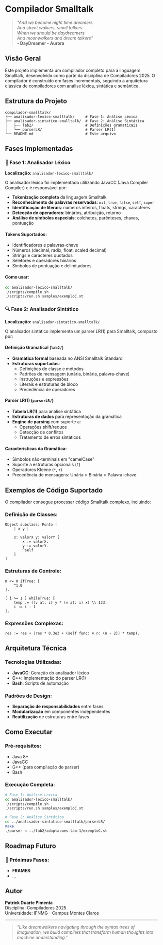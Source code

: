 # Compilador Smalltalk

> *"And we become night time dreamers*  
> *And street walkers, small talkers*  
> *When we should be daydreamers*  
> *And moonwalkers and dream talkers"*  
> **- DayDreamer - Aurora**

## Visão Geral

Este projeto implementa um compilador completo para a linguagem Smalltalk, desenvolvido como parte da disciplina de Compiladores 2025. O compilador é construído em fases incrementais, seguindo a arquitetura clássica de compiladores com análise léxica, sintática e semântica.

## Estrutura do Projeto

```
compilador-smalltalk/
├── analisador-lexico-smalltalk/     # Fase 1: Análise Léxica
├── analisador-sintatico-smalltalk/  # Fase 2: Análise Sintática
│   ├── lab2/                        # Definições gramaticais
│   └── parserLR/                    # Parser LR(1)
└── README.md                        # Este arquivo
```

## Fases Implementadas

### 📖 Fase 1: Analisador Léxico

**Localização:** `analisador-lexico-smalltalk/`

O analisador léxico foi implementado utilizando JavaCC (Java Compiler Compiler) e é responsável por:

- **Tokenização completa** da linguagem Smalltalk
- **Reconhecimento de palavras reservadas**: `nil`, `true`, `false`, `self`, `super`
- **Identificação de literais**: números inteiros, floats, strings, caracteres
- **Detecção de operadores**: binários, atribuição, retorno
- **Análise de símbolos especiais**: colchetes, parênteses, chaves, pontuação

#### Tokens Suportados:
- Identificadores e palavras-chave
- Números (decimal, radix, float, scaled decimal)
- Strings e caracteres quotados
- Seletores e operadores binários
- Símbolos de pontuação e delimitadores

#### Como usar:
```bash
cd analisador-lexico-smalltalk/
./scripts/compile.sh
./scripts/run.sh samples/exemploC.st
```

### 🔍 Fase 2: Analisador Sintático

**Localização:** `analisador-sintatico-smalltalk/`

O analisador sintático implementa um parser LR(1) para Smalltalk, composto por:

#### Definição Gramatical (`lab2/`)
- **Gramática formal** baseada no ANSI Smalltalk Standard
- **Estruturas suportadas**:
  - Definições de classe e métodos
  - Padrões de mensagem (unária, binária, palavra-chave)
  - Instruções e expressões
  - Literais e estruturas de bloco
  - Precedência de operadores

#### Parser LR(1) (`parserLR/`)
- **Tabela LR(1)** para análise sintática
- **Estruturas de dados** para representação da gramática
- **Engine de parsing** com suporte a:
  - Operações shift/reduce
  - Detecção de conflitos
  - Tratamento de erros sintáticos

#### Características da Gramática:
- Símbolos não-terminais em "camelCase"
- Suporte a estruturas opcionais (`?`)
- Operadores Kleene (`*`, `+`)
- Precedência de mensagens: Unária > Binária > Palavra-chave

## Exemplos de Código Suportado

O compilador consegue processar código Smalltalk complexo, incluindo:

### Definição de Classes:
```smalltalk
Object subclass: Ponto [
    | x y |
    
    x: valorX y: valorY [
        x := valorX.
        y := valorY.
        ^self
    ]
]
```

### Estruturas de Controle:
```smalltalk
n <= 0 ifTrue: [
    ^1.0
].

[ i >= 1 ] whileTrue: [
    temp := ((v at: i) y * (v at: i) x) \\ 123.
    i := i - 1
].
```

### Expressões Complexas:
```smalltalk
res := res + (res * 0.3e3 + (self func: v n: (n - 2)) * temp).
```

## Arquitetura Técnica

### Tecnologias Utilizadas:
- **JavaCC**: Geração do analisador léxico
- **C++**: Implementação do parser LR(1)
- **Bash**: Scripts de automação

### Padrões de Design:
- **Separação de responsabilidades** entre fases
- **Modularização** em componentes independentes
- **Reutilização** de estruturas entre fases

## Como Executar

### Pré-requisitos:
- Java 8+
- JavaCC
- G++ (para compilação do parser)
- Bash

### Execução Completa:
```bash
# Fase 1: Análise Léxica
cd analisador-lexico-smalltalk/
./scripts/compile.sh
./scripts/run.sh samples/exemploC.st

# Fase 2: Análise Sintática
cd ../analisador-sintatico-smalltalk/parserLR/
make
./parser < ../lab2/adaptacoes-lab-1/exemploC.st
```

## Roadmap Futuro

### 🔮 Próximas Fases:
- **FRAMES**:
- ...

## Autor

**Patrick Duarte Pimenta**  
Disciplina: Compiladores 2025  
Universidade: IFNMG - Campus Montes Claros

---

> *"Like dreamwalkers navigating through the syntax trees of imagination, we build compilers that transform human thoughts into machine understanding."*
